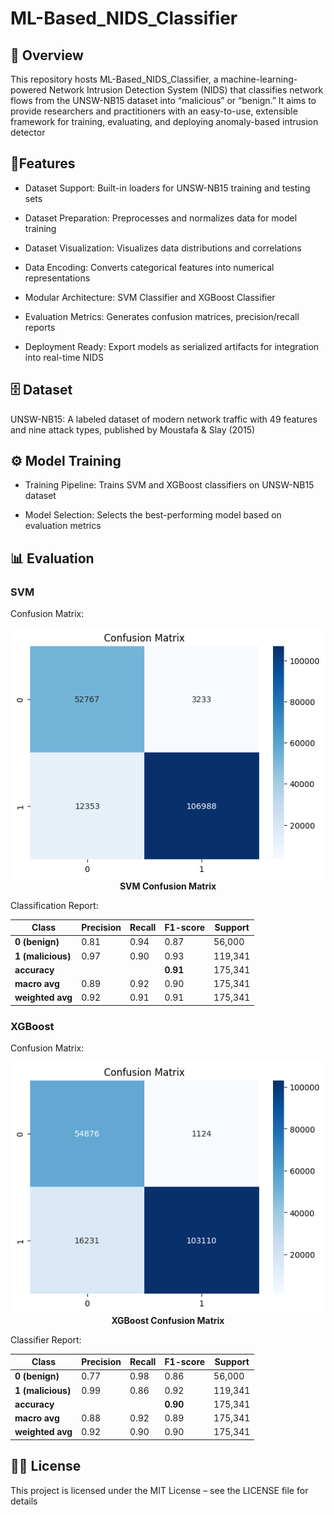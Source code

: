 # ML-Based_NIDS_Classifier

## 📖 Overview
This repository hosts ML-Based_NIDS_Classifier, a machine-learning-powered Network Intrusion Detection System (NIDS) that classifies network flows from the UNSW-NB15 dataset into “malicious” or “benign.” It aims to provide researchers and practitioners with an easy-to-use, extensible framework for training, evaluating, and deploying anomaly-based intrusion detector

## 🔑Features

* Dataset Support: Built-in loaders for UNSW-NB15 training and testing sets

* Dataset Preparation: Preprocesses and normalizes data for model training

* Dataset Visualization: Visualizes data distributions and correlations

* Data Encoding: Converts categorical features into numerical representations

* Modular Architecture: SVM Classifier and XGBoost Classifier

* Evaluation Metrics: Generates confusion matrices, precision/recall reports

* Deployment Ready: Export models as serialized artifacts for integration into real-time NIDS

## 🗄 Dataset
UNSW-NB15: A labeled dataset of modern network traffic with 49 features and nine attack types, published by Moustafa & Slay (2015)

## ⚙ Model Training

* Training Pipeline: Trains SVM and XGBoost classifiers on UNSW-NB15 dataset

* Model Selection: Selects the best-performing model based on evaluation metrics

## 📊 Evaluation
### SVM
Confusion Matrix:

<p align="center">
  <img src="svm_cm.png" width="700" title="SVM Confusion Matrix">
    <br>
  <b>SVM Confusion Matrix</b>
</p>

Classification Report:

<p align="center">

| Class         | Precision | Recall | F1-score | Support |
|---------------|-----------|--------|----------|---------|
| **0 (benign)**| 0.81      | 0.94   | 0.87     | 56,000  |
| **1 (malicious)** | 0.97  | 0.90   | 0.93     | 119,341 |
| **accuracy**  |           |        | **0.91** | 175,341 |
| **macro avg** | 0.89      | 0.92   | 0.90     | 175,341 |
| **weighted avg** | 0.92   | 0.91   | 0.91     | 175,341 |

</p>

### XGBoost
Confusion Matrix:
<p align="center">
  <img src="xgb_cm.png" width="700" title="XGBoost Confusion Matrix">
    <br>
  <b>XGBoost Confusion Matrix</b>
</p>
Classifier Report:

<p align="center">

| Class             | Precision | Recall | F1-score | Support  |
|-------------------|-----------|--------|----------|----------|
| **0 (benign)**    | 0.77      | 0.98   | 0.86     | 56,000   |
| **1 (malicious)** | 0.99      | 0.86   | 0.92     | 119,341  |
| **accuracy**      |           |        | **0.90** | 175,341  |
| **macro avg**     | 0.88      | 0.92   | 0.89     | 175,341  |
| **weighted avg**  | 0.92      | 0.90   | 0.90     | 175,341  |

</p>

## 🧑‍💻 License
This project is licensed under the MIT License – see the LICENSE file for details
